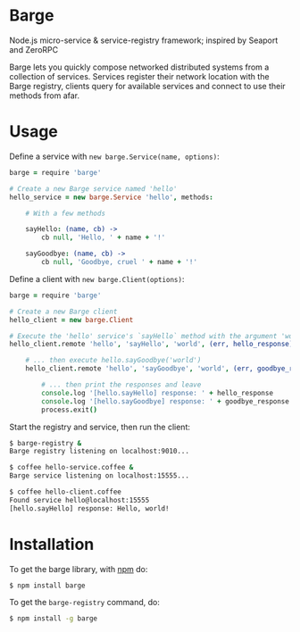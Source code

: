 Barge
=====

Node.js micro-service &amp; service-registry framework; inspired by Seaport and ZeroRPC

Barge lets you quickly compose networked distributed systems from a collection of services. Services register their network location with the Barge registry, clients query for available services and connect to use their methods from afar.

# Usage

Define a service with `new barge.Service(name, options)`:

```coffee
barge = require 'barge'

# Create a new Barge service named 'hello'
hello_service = new barge.Service 'hello', methods:

    # With a few methods

    sayHello: (name, cb) ->
        cb null, 'Hello, ' + name + '!'

    sayGoodbye: (name, cb) ->
        cb null, 'Goodbye, cruel ' + name + '!'
```

Define a client with `new barge.Client(options)`:

```coffee
barge = require 'barge'

# Create a new Barge client
hello_client = new barge.Client

# Execute the 'hello' service's `sayHello` method with the argument 'world' ...
hello_client.remote 'hello', 'sayHello', 'world', (err, hello_response) ->

    # ... then execute hello.sayGoodbye('world')
    hello_client.remote 'hello', 'sayGoodbye', 'world', (err, goodbye_response) ->

        # ... then print the responses and leave
        console.log '[hello.sayHello] response: ' + hello_response
        console.log '[hello.sayGoodbye] response: ' + goodbye_response
        process.exit()
```

Start the registry and service, then run the client:

```sh
$ barge-registry &
Barge registry listening on localhost:9010...

$ coffee hello-service.coffee &
Barge service listening on localhost:15555...

$ coffee hello-client.coffee
Found service hello@localhost:15555
[hello.sayHello] response: Hello, world!
```

# Installation

To get the barge library, with [npm](http://npmjs.org) do:

```sh
$ npm install barge
```

To get the `barge-registry` command, do:

```sh
$ npm install -g barge
```


